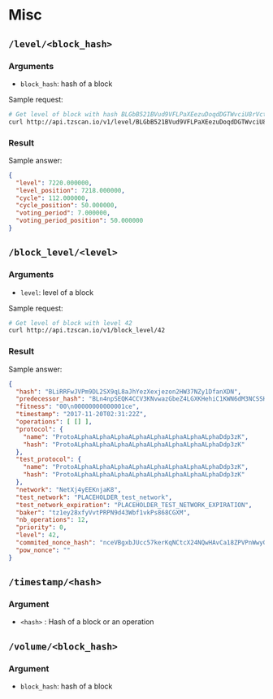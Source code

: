 # Misc

## `/level/<block_hash>`

### Arguments

- `block_hash`: hash of a block

Sample request:
```bash
# Get level of block with hash BLGbB521BVud9VFLPaXEezuDoqdDGTWvciU8rVctDUHUtZSiaHc
curl http://api.tzscan.io/v1/level/BLGbB521BVud9VFLPaXEezuDoqdDGTWvciU8rVctDUHUtZSiaHc
```

### Result

Sample answer:

```json
{
  "level": 7220.000000,
  "level_position": 7218.000000,
  "cycle": 112.000000,
  "cycle_position": 50.000000,
  "voting_period": 7.000000,
  "voting_period_position": 50.000000
}
```
## `/block_level/<level>`

### Arguments

- `level`: level of a block

Sample request:
```bash
# Get level of block with level 42
curl http://api.tzscan.io/v1/block_level/42
```

### Result

Sample answer:

```json
{
  "hash": "BLiRRFwJVPm9DL2SX9qL8aJhYezXexjezon2HW37NZy1DfanXDN",
  "predecessor_hash": "BLn4npSEQK4CCV3KNvwazGbeZ4LGXKHehiC1KWN6dM3NCSSHpmc",
  "fitness": "00\n00000000000001ce",
  "timestamp": "2017-11-20T02:31:22Z",
  "operations": [ [] ],
  "protocol": {
    "name": "ProtoALphaALphaALphaALphaALphaALphaALphaALphaDdp3zK",
    "hash": "ProtoALphaALphaALphaALphaALphaALphaALphaALphaDdp3zK"
  },
  "test_protocol": {
    "name": "ProtoALphaALphaALphaALphaALphaALphaALphaALphaDdp3zK",
    "hash": "ProtoALphaALphaALphaALphaALphaALphaALphaALphaDdp3zK"
  },
  "network": "NetXj4yEEKnjaK8",
  "test_network": "PLACEHOLDER_test_network",
  "test_network_expiration": "PLACEHOLDER_TEST_NETWORK_EXPIRATION",
  "baker": "tz1ey28xfyVvtPRPN9d43Wbf1vkPs868CGXM",
  "nb_operations": 12,
  "priority": 0,
  "level": 42,
  "commited_nonce_hash": "nceVBgxbJUcc57kerKqNCtcX24NQwHAvCa18ZPVPnWwyGUUBCY7aA",
  "pow_nonce": ""
}
```

## `/timestamp/<hash>`

### Argument

- `<hash>` : Hash of a block or an operation

## `/volume/<block_hash>`

### Argument

- `block_hash`: hash of a block
